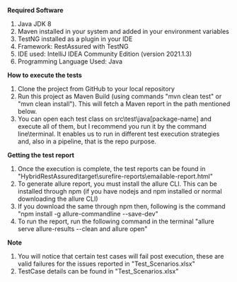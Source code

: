 **Required Software**
1. Java JDK 8
2. Maven installed in your system and added in your environment variables
3. TestNG installed as a plugin in your IDE
4. Framework: RestAssured with TestNG
5. IDE used: IntelliJ IDEA Community Edition (version 2021.1.3)
6. Programming Language Used: Java

**How to execute the tests**
1. Clone the project from GitHub to your local repository
2. Run this project as Maven Build (using commands "mvn clean test" or "mvn clean install"). This will fetch a Maven report in the path mentioned below.
3. You can open each test class on src\test\java\[package-name] and execute all of them, but I recommend you run it by the command line\terminal. It enables us to run in different test execution strategies and, also in a pipeline, that is the repo purpose.

**Getting the test report**
1. Once the execution is complete, the test reports can be found in "HybridRestAssured\target\surefire-reports\emailable-report.html"
2. To generate allure report, you must install the allure CLI. This can be installed through npm (if you have nodejs and npm installed or normal downloading the allure CLI)
3. If you download the same through npm then, following is the command "npm install -g allure-commandline --save-dev"
4. To run the report, run the following command in the terminal "allure serve allure-results --clean and allure open"

**Note**
1. You will notice that certain test cases will fail post execution, these are valid failures for the issues reported in "Test_Scenarios.xlsx"
2. TestCase details can be found in "Test_Scenarios.xlsx"